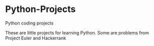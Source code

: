 # Python-Projects
Python coding projects

These are little projects for learning Python.  Some are problems from Project Euler and Hackerrank
